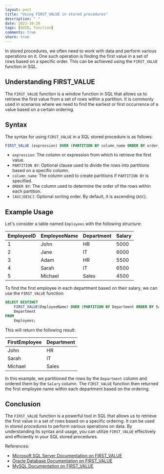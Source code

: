 ```yaml
---
layout: post
title: "Using FIRST_VALUE in stored procedures"
description: " "
date: 2023-10-20
tags: [GUID, function]
comments: true
share: true
---
```


In stored procedures, we often need to work with data and perform various operations on it. One such operation is finding the first value in a set of rows based on a specific order. This can be achieved using the `FIRST_VALUE` function in SQL.

## Understanding FIRST_VALUE

The `FIRST_VALUE` function is a window function in SQL that allows us to retrieve the first value from a set of rows within a partition. It is commonly used in scenarios where we need to find the earliest or first occurrence of a value based on a certain ordering.

## Syntax

The syntax for using `FIRST_VALUE` in a SQL stored procedure is as follows:

```sql
FIRST_VALUE (expression) OVER (PARTITION BY column_name ORDER BY order_column [ASC|DESC])
```

- `expression`: The column or expression from which to retrieve the first value.
- `PARTITION BY`: Optional clause used to divide the rows into partitions based on a specific column.
- `column_name`: The column used to create partitions if `PARTITION BY` is specified.
- `ORDER BY`: The column used to determine the order of the rows within each partition.
- `[ASC|DESC]`: Optional sorting order. By default, it is ascending (`ASC`).

## Example Usage

Let's consider a table named `Employees` with the following structure:

| EmployeeID | EmployeeName | Department | Salary |
|------------|--------------|------------|--------|
| 1          | John         | HR         | 5000   |
| 2          | Jane         | IT         | 6000   |
| 3          | Adam         | HR         | 5500   |
| 4          | Sarah        | IT         | 6500   |
| 5          | Michael      | Sales      | 4500   |

To find the first employee in each department based on their salary, we can use the `FIRST_VALUE` function:

```sql
SELECT DISTINCT
    FIRST_VALUE(EmployeeName) OVER (PARTITION BY Department ORDER BY Salary) AS FirstEmployee,
    Department
FROM
    Employees;
```

This will return the following result:

| FirstEmployee | Department |
|---------------|------------|
| John          | HR         |
| Sarah         | IT         |
| Michael       | Sales      |

In this example, we partitioned the rows by the `Department` column and ordered them by the `Salary` column. The `FIRST_VALUE` function then returned the first employee name within each department based on the ordering.

## Conclusion

The `FIRST_VALUE` function is a powerful tool in SQL that allows us to retrieve the first value in a set of rows based on a specific ordering. It can be used in stored procedures to perform various operations on data. By understanding its syntax and usage, you can utilize `FIRST_VALUE` effectively and efficiently in your SQL stored procedures.

References:
- [Microsoft SQL Server Documentation on FIRST_VALUE](https://docs.microsoft.com/en-us/sql/t-sql/functions/first-value-transact-sql?view=sql-server-ver15)
- [Oracle Database Documentation on FIRST_VALUE](https://docs.oracle.com/en/database/oracle/oracle-database/21/sqlrf/FIRST_VALUE.html#GUID-8A3AED9E-3F7D-4992-A795-9A82E2E2C3BC)
- [MySQL Documentation on FIRST_VALUE](https://dev.mysql.com/doc/refman/8.0/en/window-function-descriptions.html#function_first-value)